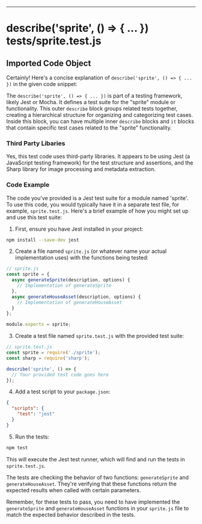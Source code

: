 

  
---
# describe('sprite', () => { ... }) tests/sprite.test.js
## Imported Code Object
Certainly! Here's a concise explanation of `describe('sprite', () => { ... })` in the given code snippet:

The `describe('sprite', () => { ... })` is part of a testing framework, likely Jest or Mocha. It defines a test suite for the "sprite" module or functionality. This outer `describe` block groups related tests together, creating a hierarchical structure for organizing and categorizing test cases. Inside this block, you can have multiple inner `describe` blocks and `it` blocks that contain specific test cases related to the "sprite" functionality.

### Third Party Libaries

Yes, this test code uses third-party libraries. It appears to be using Jest (a JavaScript testing framework) for the test structure and assertions, and the Sharp library for image processing and metadata extraction.

### Code Example

The code you've provided is a Jest test suite for a module named 'sprite'. To use this code, you would typically have it in a separate test file, for example, `sprite.test.js`. Here's a brief example of how you might set up and use this test suite:

1. First, ensure you have Jest installed in your project:

```bash
npm install --save-dev jest
```

2. Create a file named `sprite.js` (or whatever name your actual implementation uses) with the functions being tested:

```javascript
// sprite.js
const sprite = {
  async generateSprite(description, options) {
    // Implementation of generateSprite
  },
  async generateHouseAsset(description, options) {
    // Implementation of generateHouseAsset
  }
};

module.exports = sprite;
```

3. Create a test file named `sprite.test.js` with the provided test suite:

```javascript
// sprite.test.js
const sprite = require('./sprite');
const sharp = require('sharp');

describe('sprite', () => {
  // Your provided test code goes here
});
```

4. Add a test script to your `package.json`:

```json
{
  "scripts": {
    "test": "jest"
  }
}
```

5. Run the tests:

```bash
npm test
```

This will execute the Jest test runner, which will find and run the tests in `sprite.test.js`.

The tests are checking the behavior of two functions: `generateSprite` and `generateHouseAsset`. They're verifying that these functions return the expected results when called with certain parameters.

Remember, for these tests to pass, you need to have implemented the `generateSprite` and `generateHouseAsset` functions in your `sprite.js` file to match the expected behavior described in the tests.


  